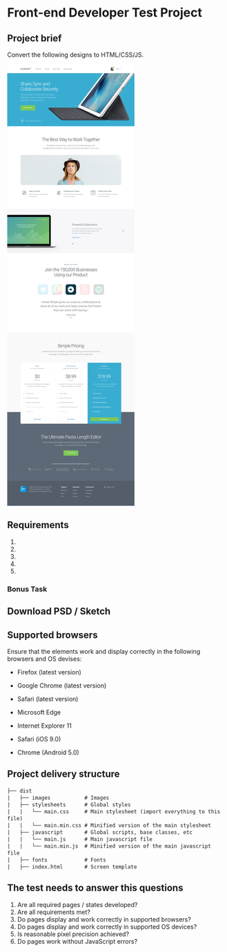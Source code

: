 # Front-end Developer Test Project

## Project brief

Convert the following designs to HTML/CSS/JS.

![preview](preview.png)

## Requirements

1.
2.
3.
4.
5.

### Bonus Task

## Download PSD / Sketch

## Supported browsers

Ensure that the elements work and display correctly in the following browsers 
and OS devises:

- Firefox       (latest version)
- Google Chrome (latest version)
- Safari        (latest version)
- Microsoft Edge
- Internet Explorer 11

- Safari (iOS 9.0)
- Chrome (Android 5.0)

## Project delivery structure

~~~
├── dist
|   ├── images           # Images
|   ├── stylesheets      # Global styles
|   |   └── main.css     # Main stylesheet (import everything to this file)
|   |   └── main.min.css # Minified version of the main stylesheet
|   ├── javascript       # Global scripts, base classes, etc
|   |   └── main.js      # Main javascript file
|   |   └── main.min.js  # Minified version of the main javascript file
|   ├── fonts            # Fonts 
|   ├── index.html       # Screen template
~~~

## The test needs to answer this questions

1. Are all required pages / states developed?
2. Are all requirements met? 
3. Do pages display and work correctly in supported browsers? 
4. Do pages display and work correctly in supported OS devices? 
5. Is reasonable pixel precision achieved?
6. Do pages work without JavaScript errors?
